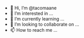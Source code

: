 - 👋 Hi, I’m @tacomaane
- 👀 I’m interested in ...
- 🌱 I’m currently learning ...
- 💞️ I’m looking to collaborate on ...
- 📫 How to reach me ...

<!---
tacomaane/tacomaane is a ✨ special ✨ repository because its `README.md` (this file) appears on your GitHub profile.
You can click the Preview link to take a look at your changes.
--->
